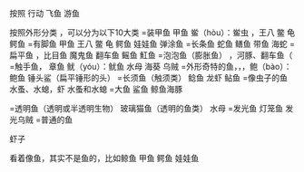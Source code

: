 


按照  行动  飞鱼 游鱼

按照外形分类  ，可以分为以下10大类
=装甲鱼 甲鱼  鲎（hòu）：鲎虫  ，王八 鳖  龟  鳄鱼
=有脚鱼    甲鱼 王八 鳖 龟 鳄鱼 娃娃鱼 弹涂鱼
=长条鱼  蛇鱼 鳝鱼 带鱼 海蛇
=扁平鱼  ，比目鱼  魔鬼鱼 翻车鱼 鳐鱼 魟鱼
=泡泡鱼（膨胀鱼） ，河豚、翻车鱼（
=触手鱼， 章鱼  鱿（yóu）：鱿鱼 水母  海葵 乌贼
=外形奇特的鱼，，，鲍（bào）：鲍鱼   锤头鲨（扁平锤形的头） 
=长须鱼（触须类）   鲶鱼 龙虾 鲇鱼
=像虫子的鱼   水蚤、水螅，虾 水蚤和水螅
=大鱼  鲨鱼 鲸鱼海豚

=透明鱼（透明或半透明生物） 玻璃猫鱼（透明的鱼类） 水母
=发光鱼   灯笼鱼 发光乌贼
=普通的鱼
 



虾子

看着像鱼，其实不是鱼的，比如鲸鱼 甲鱼 鳄鱼  娃娃鱼  